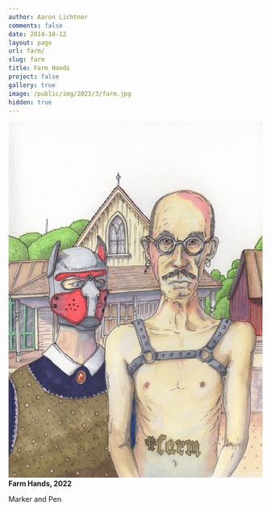 ```yaml
---
author: Aaron Lichtner
comments: false
date: 2014-10-12 
layout: page
url: farm/
slug: farm
title: Farm Hands
project: false
gallery: true
image: /public/img/2023/3/farm.jpg
hidden: true
---
```


![Farm Hands!](/public/img/2023/3/farm.jpg) 
**Farm Hands, 2022**

Marker and Pen 
